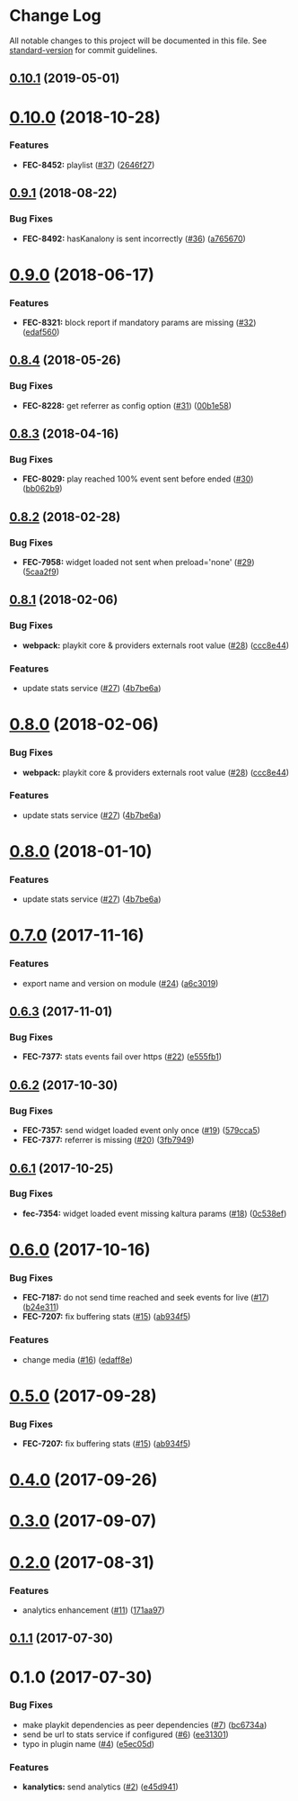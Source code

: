 # Change Log

All notable changes to this project will be documented in this file. See [standard-version](https://github.com/conventional-changelog/standard-version) for commit guidelines.

<a name="0.10.1"></a>
## [0.10.1](https://github.com/kaltura/playkit-js-kanalytics/compare/v0.10.0...v0.10.1) (2019-05-01)



<a name="0.10.0"></a>
# [0.10.0](https://github.com/kaltura/playkit-js-kanalytics/compare/v0.9.1...v0.10.0) (2018-10-28)


### Features

* **FEC-8452:** playlist ([#37](https://github.com/kaltura/playkit-js-kanalytics/issues/37)) ([2646f27](https://github.com/kaltura/playkit-js-kanalytics/commit/2646f27))



<a name="0.9.1"></a>
## [0.9.1](https://github.com/kaltura/playkit-js-kanalytics/compare/v0.9.0...v0.9.1) (2018-08-22)


### Bug Fixes

* **FEC-8492:** hasKanalony is sent incorrectly ([#36](https://github.com/kaltura/playkit-js-kanalytics/issues/36)) ([a765670](https://github.com/kaltura/playkit-js-kanalytics/commit/a765670))



<a name="0.9.0"></a>
# [0.9.0](https://github.com/kaltura/playkit-js-kanalytics/compare/v0.8.4...v0.9.0) (2018-06-17)


### Features

* **FEC-8321:** block report if mandatory params are missing ([#32](https://github.com/kaltura/playkit-js-kanalytics/issues/32)) ([edaf560](https://github.com/kaltura/playkit-js-kanalytics/commit/edaf560))



<a name="0.8.4"></a>
## [0.8.4](https://github.com/kaltura/playkit-js-kanalytics/compare/v0.8.3...v0.8.4) (2018-05-26)


### Bug Fixes

* **FEC-8228:** get referrer as config option ([#31](https://github.com/kaltura/playkit-js-kanalytics/issues/31)) ([00b1e58](https://github.com/kaltura/playkit-js-kanalytics/commit/00b1e58))



<a name="0.8.3"></a>
## [0.8.3](https://github.com/kaltura/playkit-js-kanalytics/compare/v0.8.2...v0.8.3) (2018-04-16)


### Bug Fixes

* **FEC-8029:** play reached 100% event sent before ended ([#30](https://github.com/kaltura/playkit-js-kanalytics/issues/30)) ([bb062b9](https://github.com/kaltura/playkit-js-kanalytics/commit/bb062b9))



<a name="0.8.2"></a>
## [0.8.2](https://github.com/kaltura/playkit-js-kanalytics/compare/v0.8.1...v0.8.2) (2018-02-28)


### Bug Fixes

* **FEC-7958:** widget loaded not sent when preload='none' ([#29](https://github.com/kaltura/playkit-js-kanalytics/issues/29)) ([5caa2f9](https://github.com/kaltura/playkit-js-kanalytics/commit/5caa2f9))



<a name="0.8.1"></a>
## [0.8.1](https://github.com/kaltura/playkit-js-kanalytics/compare/v0.7.0...v0.8.1) (2018-02-06)


### Bug Fixes

* **webpack:** playkit core & providers externals root value ([#28](https://github.com/kaltura/playkit-js-kanalytics/issues/28)) ([ccc8e44](https://github.com/kaltura/playkit-js-kanalytics/commit/ccc8e44))


### Features

* update stats service ([#27](https://github.com/kaltura/playkit-js-kanalytics/issues/27)) ([4b7be6a](https://github.com/kaltura/playkit-js-kanalytics/commit/4b7be6a))



<a name="0.8.0"></a>
# [0.8.0](https://github.com/kaltura/playkit-js-kanalytics/compare/v0.7.0...v0.8.0) (2018-02-06)


### Bug Fixes

* **webpack:** playkit core & providers externals root value ([#28](https://github.com/kaltura/playkit-js-kanalytics/issues/28)) ([ccc8e44](https://github.com/kaltura/playkit-js-kanalytics/commit/ccc8e44))


### Features

* update stats service ([#27](https://github.com/kaltura/playkit-js-kanalytics/issues/27)) ([4b7be6a](https://github.com/kaltura/playkit-js-kanalytics/commit/4b7be6a))



<a name="0.8.0"></a>
# [0.8.0](https://github.com/kaltura/playkit-js-kanalytics/compare/v0.7.0...v0.8.0) (2018-01-10)


### Features

* update stats service ([#27](https://github.com/kaltura/playkit-js-kanalytics/issues/27)) ([4b7be6a](https://github.com/kaltura/playkit-js-kanalytics/commit/4b7be6a))



<a name="0.7.0"></a>
# [0.7.0](https://github.com/kaltura/playkit-js-kanalytics/compare/v0.6.3...v0.7.0) (2017-11-16)


### Features

* export name and version on module ([#24](https://github.com/kaltura/playkit-js-kanalytics/issues/24)) ([a6c3019](https://github.com/kaltura/playkit-js-kanalytics/commit/a6c3019))



<a name="0.6.3"></a>
## [0.6.3](https://github.com/kaltura/playkit-js-kanalytics/compare/v0.6.2...v0.6.3) (2017-11-01)


### Bug Fixes

* **FEC-7377:** stats events fail over https ([#22](https://github.com/kaltura/playkit-js-kanalytics/issues/22)) ([e555fb1](https://github.com/kaltura/playkit-js-kanalytics/commit/e555fb1))



<a name="0.6.2"></a>
## [0.6.2](https://github.com/kaltura/playkit-js-kanalytics/compare/v0.6.1...v0.6.2) (2017-10-30)


### Bug Fixes

* **FEC-7357:** send widget loaded event only once ([#19](https://github.com/kaltura/playkit-js-kanalytics/issues/19)) ([579cca5](https://github.com/kaltura/playkit-js-kanalytics/commit/579cca5))
* **FEC-7377:** referrer is missing ([#20](https://github.com/kaltura/playkit-js-kanalytics/issues/20)) ([3fb7949](https://github.com/kaltura/playkit-js-kanalytics/commit/3fb7949))



<a name="0.6.1"></a>
## [0.6.1](https://github.com/kaltura/playkit-js-kanalytics/compare/v0.6.0...v0.6.1) (2017-10-25)


### Bug Fixes

* **fec-7354:** widget loaded event missing kaltura params ([#18](https://github.com/kaltura/playkit-js-kanalytics/issues/18)) ([0c538ef](https://github.com/kaltura/playkit-js-kanalytics/commit/0c538ef))



<a name="0.6.0"></a>
# [0.6.0](https://github.com/kaltura/playkit-js-kanalytics/compare/v0.3.0...v0.6.0) (2017-10-16)


### Bug Fixes

* **FEC-7187:** do not send time reached and seek events for live ([#17](https://github.com/kaltura/playkit-js-kanalytics/issues/17)) ([b24e311](https://github.com/kaltura/playkit-js-kanalytics/commit/b24e311))
* **FEC-7207:** fix buffering stats ([#15](https://github.com/kaltura/playkit-js-kanalytics/issues/15)) ([ab934f5](https://github.com/kaltura/playkit-js-kanalytics/commit/ab934f5))


### Features

* change media ([#16](https://github.com/kaltura/playkit-js-kanalytics/issues/16)) ([edaff8e](https://github.com/kaltura/playkit-js-kanalytics/commit/edaff8e))



<a name="0.5.0"></a>
# [0.5.0](https://github.com/kaltura/playkit-js-kanalytics/compare/v0.1.1...v0.5.0) (2017-09-28)


### Bug Fixes

* **FEC-7207:** fix buffering stats ([#15](https://github.com/kaltura/playkit-js-kanalytics/issues/15)) ([ab934f5](https://github.com/kaltura/playkit-js-kanalytics/commit/ab934f5))


<a name="0.4.0"></a>
# [0.4.0](https://github.com/kaltura/playkit-js-kanalytics/compare/v0.1.1...v0.4.0) (2017-09-26)



<a name="0.3.0"></a>
# [0.3.0](https://github.com/kaltura/playkit-js-kanalytics/compare/v0.1.1...v0.3.0) (2017-09-07)



<a name="0.2.0"></a>
# [0.2.0](https://github.com/kaltura/playkit-js-kanalytics/compare/v0.1.1...v0.2.0) (2017-08-31)


### Features

* analytics enhancement ([#11](https://github.com/kaltura/playkit-js-kanalytics/issues/11)) ([171aa97](https://github.com/kaltura/playkit-js-kanalytics/commit/171aa97))



<a name="0.1.1"></a>
## [0.1.1](https://github.com/kaltura/playkit-js-kanalytics/compare/v0.1.0...v0.1.1) (2017-07-30)



<a name="0.1.0"></a>
# 0.1.0 (2017-07-30)


### Bug Fixes

* make playkit dependencies as peer dependencies ([#7](https://github.com/kaltura/playkit-js-kanalytics/issues/7)) ([bc6734a](https://github.com/kaltura/playkit-js-kanalytics/commit/bc6734a))
* send be url to stats service if configured ([#6](https://github.com/kaltura/playkit-js-kanalytics/issues/6)) ([ee31301](https://github.com/kaltura/playkit-js-kanalytics/commit/ee31301))
* typo in plugin name  ([#4](https://github.com/kaltura/playkit-js-kanalytics/issues/4)) ([e5ec05d](https://github.com/kaltura/playkit-js-kanalytics/commit/e5ec05d))


### Features

* **kanalytics:** send analytics ([#2](https://github.com/kaltura/playkit-js-kanalytics/issues/2)) ([e45d941](https://github.com/kaltura/playkit-js-kanalytics/commit/e45d941))
